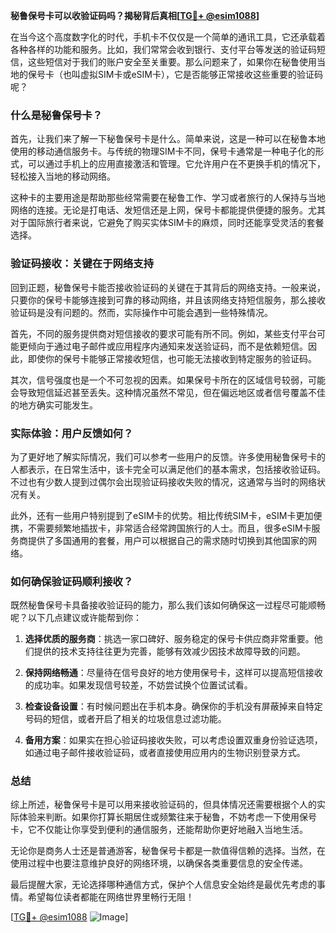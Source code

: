 **秘鲁保号卡可以收验证码吗？揭秘背后真相[[TG💪+ @esim1088](https://t.me/s/esim1088)]**

在当今这个高度数字化的时代，手机卡不仅仅是一个简单的通讯工具，它还承载着各种各样的功能和服务。比如，我们常常会收到银行、支付平台等发送的验证码短信，这些短信对于我们的账户安全至关重要。那么问题来了，如果你在秘鲁使用当地的保号卡（也叫虚拟SIM卡或eSIM卡），它是否能够正常接收这些重要的验证码呢？

### 什么是秘鲁保号卡？

首先，让我们来了解一下秘鲁保号卡是什么。简单来说，这是一种可以在秘鲁本地使用的移动通信服务卡。与传统的物理SIM卡不同，保号卡通常是一种电子化的形式，可以通过手机上的应用直接激活和管理。它允许用户在不更换手机的情况下，轻松接入当地的移动网络。

这种卡的主要用途是帮助那些经常需要在秘鲁工作、学习或者旅行的人保持与当地网络的连接。无论是打电话、发短信还是上网，保号卡都能提供便捷的服务。尤其对于国际旅行者来说，它避免了购买实体SIM卡的麻烦，同时还能享受灵活的套餐选择。

### 验证码接收：关键在于网络支持

回到正题，秘鲁保号卡能否接收验证码的关键在于其背后的网络支持。一般来说，只要你的保号卡能够连接到可靠的移动网络，并且该网络支持短信服务，那么接收验证码是没有问题的。然而，实际操作中可能会遇到一些特殊情况。

首先，不同的服务提供商对短信接收的要求可能有所不同。例如，某些支付平台可能更倾向于通过电子邮件或应用程序内通知来发送验证码，而不是依赖短信。因此，即使你的保号卡能够正常接收短信，也可能无法接收到特定服务的验证码。

其次，信号强度也是一个不可忽视的因素。如果保号卡所在的区域信号较弱，可能会导致短信延迟甚至丢失。这种情况虽然不常见，但在偏远地区或者信号覆盖不佳的地方确实可能发生。

### 实际体验：用户反馈如何？

为了更好地了解实际情况，我们可以参考一些用户的反馈。许多使用秘鲁保号卡的人都表示，在日常生活中，该卡完全可以满足他们的基本需求，包括接收验证码。不过也有少数人提到过偶尔会出现验证码接收失败的情况，这通常与当时的网络状况有关。

此外，还有一些用户特别提到了eSIM卡的优势。相比传统SIM卡，eSIM卡更加便携，不需要频繁地插拔卡，非常适合经常跨国旅行的人士。而且，很多eSIM卡服务商提供了多国通用的套餐，用户可以根据自己的需求随时切换到其他国家的网络。

### 如何确保验证码顺利接收？

既然秘鲁保号卡具备接收验证码的能力，那么我们该如何确保这一过程尽可能顺畅呢？以下几点建议或许能帮到你：

1. **选择优质的服务商**：挑选一家口碑好、服务稳定的保号卡供应商非常重要。他们提供的技术支持往往更为完善，能够有效减少因技术故障导致的问题。
   
2. **保持网络畅通**：尽量待在信号良好的地方使用保号卡，这样可以提高短信接收的成功率。如果发现信号较差，不妨尝试换个位置试试看。

3. **检查设备设置**：有时候问题出在手机本身。确保你的手机没有屏蔽掉来自特定号码的短信，或者开启了相关的垃圾信息过滤功能。

4. **备用方案**：如果实在担心验证码接收失败，可以考虑设置双重身份验证选项，如通过电子邮件接收验证码，或者直接使用应用内的生物识别登录方式。

### 总结

综上所述，秘鲁保号卡是可以用来接收验证码的，但具体情况还需要根据个人的实际体验来判断。如果你打算长期居住或频繁往来于秘鲁，不妨考虑一下使用保号卡，它不仅能让你享受到便利的通信服务，还能帮助你更好地融入当地生活。

无论你是商务人士还是普通游客，秘鲁保号卡都是一款值得信赖的选择。当然，在使用过程中也要注意维护良好的网络环境，以确保各类重要信息的安全传递。

最后提醒大家，无论选择哪种通信方式，保护个人信息安全始终是最优先考虑的事情。希望每位读者都能在网络世界里畅行无阻！

[[TG💪+ @esim1088](https://t.me/s/esim1088) ![Image](https://i.postimg.cc/4NQfJmqS/Snipaste-2025-05-13-00-14-12.png)]